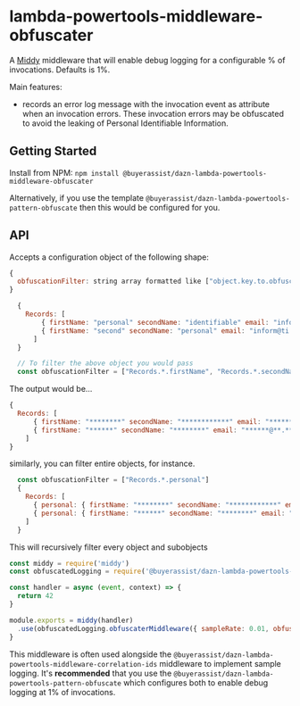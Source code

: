 # lambda-powertools-middleware-obfuscater

A [Middy](https://github.com/middyjs/middy) middleware that will enable debug logging for a configurable % of invocations. Defaults is 1%.

Main features:

- records an error log message with the invocation event as attribute when an invocation errors. These invocation errors may be obfuscated to avoid the leaking of Personal Identifiable Information.

## Getting Started

Install from NPM: `npm install @buyerassist/dazn-lambda-powertools-middleware-obfuscater`

Alternatively, if you use the template `@buyerassist/dazn-lambda-powertools-pattern-obfuscate` then this would be configured for you.

## API

Accepts a configuration object of the following shape:

```js
{
  obfuscationFilter: string array formatted like ["object.key.to.obfuscate"]
}
```

```js
  {
    Records: [
        { firstName: "personal" secondName: "identifiable" email: "inform@ti.on" },
        { firstName: "second" secondName: "personal" email: "inform@ti.on" }
      ]
  }

  // To filter the above object you would pass
  const obfuscationFilter = ["Records.*.firstName", "Records.*.secondName", "Records.*.email"]
```

The output would be...

```js
{
  Records: [
      { firstName: "********" secondName: "************" email: "******@**.**" },
      { firstName: "******" secondName: "********" email: "******@**.**" }
    ]
}
```

similarly, you can filter entire objects, for instance.

```js
  const obfuscationFilter = ["Records.*.personal"]
  {
    Records: [
      { personal: { firstName: "********" secondName: "************" email: "******@**.**" } }.
      { personal: { firstName: "******" secondName: "********" email: "******@**.**", address: { postcode: "******", street: "* ****** ***", country: "**" }}}
    ]
  }
```

This will recursively filter every object and subobjects

```js
const middy = require('middy')
const obfuscatedLogging = require('@buyerassist/dazn-lambda-powertools-middleware-obfuscater')

const handler = async (event, context) => {
  return 42
}

module.exports = middy(handler)
  .use(obfuscatedLogging.obfuscaterMiddleware({ sampleRate: 0.01, obfuscationFilters: ["example.example"] }))
}
```

This middleware is often used alongside the `@buyerassist/dazn-lambda-powertools-middleware-correlation-ids` middleware to implement sample logging. It's **recommended** that you use the `@buyerassist/dazn-lambda-powertools-pattern-obfuscate` which configures both to enable debug logging at 1% of invocations.
